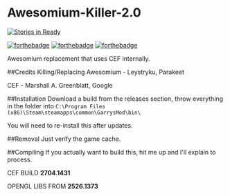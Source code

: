 # Awesomium-Killer-2.0
[![Stories in Ready](https://badge.waffle.io/lunation/Awesomium-Killer-2.0.png?label=ready&title=Ready)](https://waffle.io/lunation/Awesomium-Killer-2.0)

[![forthebadge](http://forthebadge.com/images/badges/fuck-it-ship-it.svg)](http://forthebadge.com)
[![forthebadge](http://forthebadge.com/images/badges/just-plain-nasty.svg)](http://forthebadge.com)
[![forthebadge](http://forthebadge.com/images/badges/pretty-risque.svg)](http://forthebadge.com)

Awesomium replacement that uses CEF internally.

##Credits
Killing/Replacing Awesomium - Leystryku, Parakeet

CEF - Marshall A. Greenblatt, Google

##Installation
Download a build from the releases section, throw everything in the folder into `C:\Program Files (x86)\Steam\steamapps\common\GarrysMod\bin\`

You will need to re-install this after updates.

##Removal
Just verify the game cache.

##Compiling
If you actually want to build this, hit me up and I'll explain to process.

CEF BUILD **2704.1431**

OPENGL LIBS FROM **2526.1373**
